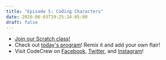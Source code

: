 ```yaml
---
title: "Episode 5: Coding Characters"
date: 2020-06-03T19:25:24-05:00
draft: false
---
```


- [Join our Scratch class!](http://scratch.mit.edu/signup/kkh9venfj)
- Check out [today's program](https://scratch.mit.edu/projects/401822794/)! Remix it and add your own flair!
- Visit CodeCrew on [Facebook](https://www.facebook.com/codecreworg/), [Twitter](https://twitter.com/_codecrew), and [Instagram](https://www.instagram.com/_codecrew)!